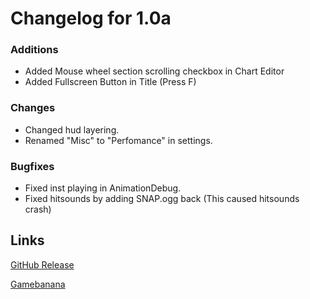 # Changelog for 1.0a

### Additions
- Added Mouse wheel section scrolling checkbox in Chart Editor
- Added Fullscreen Button in Title (Press F)

### Changes
- Changed hud layering.
- Renamed "Misc" to "Perfomance" in settings.

### Bugfixes
- Fixed inst playing in AnimationDebug.
- Fixed hitsounds by adding SNAP.ogg back (This caused hitsounds crash)

## Links
[GitHub Release](https://github.com/Goldie5fnf/Kade-Engine-Legacy/releases/tag/1.0A)

[Gamebanana](https://gamebanana.com/tools/12083)
